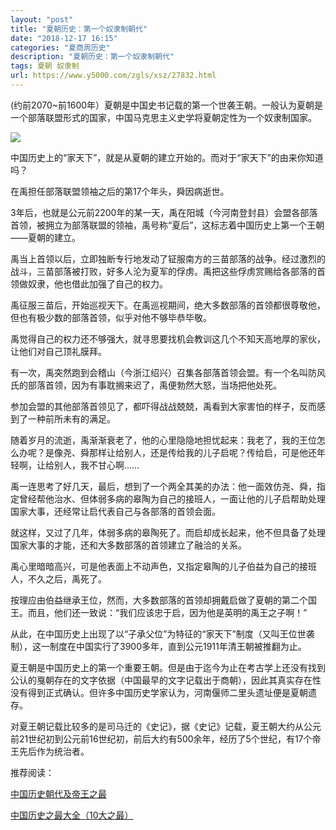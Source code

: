 ```yaml
---
layout: "post"
title: "夏朝历史：第一个奴隶制朝代"
date: "2018-12-17 16:15"
categories: "夏商周历史"
description: "夏朝历史：第一个奴隶制朝代"
tags: 夏朝 奴隶制
url: https://www.y5000.com/zgls/xsz/27832.html
---
```






(约前2070~前1600年）夏朝是中国史书记载的第一个世袭王朝。一般认为夏朝是一个部落联盟形式的国家，中国马克思主义史学将夏朝定性为一个奴隶制国家。

![](https://img.y5000.com/uploads/allimg/180119/13-1P119152410617.jpg)

中国历史上的“家天下”，就是从夏朝的建立开始的。而对于“家天下”的由来你知道吗？

在禹担任部落联盟领袖之后的第17个年头，舜因病逝世。

3年后，也就是公元前2200年的某一天，禹在阳城（今河南登封县）会盟各部落首领，被拥立为部落联盟的领袖，禹号称“夏后”，这标志着中国历史上第一个王朝——夏朝的建立。

禹当上首领以后，立即独断专行地发动了钲服南方的三苗部落的战争。经过激烈的战斗，三苗部落被打败，好多人沦为夏军的俘虏。禹把这些俘虏赏赐给各部落的首领做奴隶，他也借此加强了自己的权力。

禹征服三苗后，开始巡视天下。在禹巡视期间，绝大多数部落的首领都很尊敬他，但也有极少数的部落首领，似乎对他不够毕恭毕敬。

禹觉得自己的权力还不够强大，就寻思要找机会教训这几个不知天高地厚的家伙，让他们对自己顶礼膜拜。

有一次，禹突然跑到会稽山（今浙江绍兴）召集各部落首领会盟。有一个名叫防风氏的部落首领，因为有事耽搁来迟了，禹便勃然大怒，当场把他处死。

参加会盟的其他部落首领见了，都吓得战战兢兢，禹看到大家害怕的样子，反而感到了一种前所未有的满足。

随着岁月的流逝，禹渐渐衰老了，他的心里隐隐地担忧起来：我老了，我的王位怎么办呢？是像尧、舜那样让给别人，还是传给我的儿子启呢？传给启，可是他还年轻啊，让给别人，我不甘心啊……

禹一连思考了好几天，最后，想到了一个两全其美的办法：他一面效仿尧、舜，指定曾经帮他治水、但体弱多病的皋陶为自己的接班人，一面让他的儿子启帮助处理国家大事，还经常让启代表自己与各部落的首领会面。

就这样，又过了几年，体弱多病的皋陶死了。而启却成长起来，他不但具备了处理国家大事的才能，还和大多数部落的首领建立了融洽的关系。

禹心里暗暗高兴，可是他表面上不动声色，又指定皋陶的儿子伯益为自己的接班人，不久之后，禹死了。

按理应由伯益继承王位，然而，大多数部落的首领却拥戴启做了夏朝的第二个国王。而且，他们还一致说：“我们应该忠于启，因为他是英明的禹王之子啊！”

从此，在中国历史上出现了以“子承父位”为特征的“家天下”制度（又叫王位世袭制），这一制度在中国实行了3900多年，直到公元1911年清王朝被推翻为止。

夏王朝是中国历史上的第一个重要王朝。但是由于迄今为止在考古学上还没有找到公认的戛朝存在的文字依据（中国最早的文字记载出于商朝），因此其真实存在性没有得到正式确认。但许多中国历史学家认为，河南偃师二里头遗址便是夏朝遗存。

对夏王朝记载比较多的是司马迁的《史记》，据《史记》记载，夏王朝大约从公元前21世纪初到公元前16世纪初，前后大约有500余年，经历了5个世纪，有17个帝王先后作为统治者。

推荐阅读：

[中国历史朝代及帝王之最](https://www.y5000.com/zgls/27914.html)

[中国历史之最大全（10大之最）](https://www.y5000.com/zgls/27948.html)
